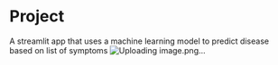 # Project

A streamlit app that uses a machine learning model to predict disease based on list of symptoms
![Uploading image.png…]()

